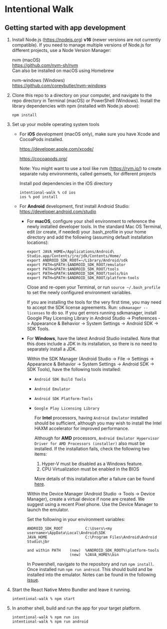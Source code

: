 # Intentional Walk

## Getting started with app development

1. Install Node.js (https://nodejs.org) **v16** (newer versions are not currently compatible). If you need to manage multiple versions of Node.js for different projects, use a Node Version Manager:

   nvm (macOS)  
   https://github.com/nvm-sh/nvm  
   Can also be installed on macOS using Homebrew
   
   nvm-windows (Windows)  
   https://github.com/coreybutler/nvm-windows

2. Clone this repo to a directory on your computer, and navigate to the repo directory in Terminal (macOS) or PowerShell (Windows). Install the library dependencies with npm (installed with Node.js above):
   
   ```
   npm install
   ```

3. Set up your mobile operating system tools

   - For **iOS** development (macOS only), make sure you have Xcode and CocoaPods installed.

      https://developer.apple.com/xcode/

      https://cocoapods.org/

      Note: You might want to use a tool like rvm (https://rvm.io/) to
      create separate ruby environments, called gemsets, for different projects

      Install pod dependencies in the iOS directory
      ```
      intentional-walk % cd ios
      ios % pod install
      ```

   - For **Android** development, first install Android Studio: https://developer.android.com/studio

      - For **macOS**, configure your shell environment to reference the newly installed
         developer tools. In the standard Mac OS Terminal, edit (or create, if needed)
         your .bash_profile in your home directory and add the following (assuming
         default installation locations):

         ```
         export JAVA_HOME=/Applications/Android\ Studio.app/Contents/jre/jdk/Contents/Home/
         export ANDROID_SDK_ROOT=~/Library/Android/sdk
         export PATH=$PATH:$ANDROID_SDK_ROOT/emulator
         export PATH=$PATH:$ANDROID_SDK_ROOT/tools
         export PATH=$PATH:$ANDROID_SDK_ROOT/tools/bin
         export PATH=$PATH:$ANDROID_SDK_ROOT/platform-tools
         ```

         Close and re-open your Terminal, or run ```source ~/.bash_profile``` to
         set the newly configured environment variables.

         If you are installing the tools for the very first time, you may need to
         accept the SDK license agreements. Run: ```sdkmanager --licenses```
         to do so. If you get errors running sdkmanager, install Google Play Licensing Library
         in Android Studio -> Preferences -> Appearance & Behavior -> System Settings -> Android SDK
         -> SDK Tools.

      - For **Windows**, have the latest Android Studio installed. Note that this does include a JDK in its 
         installation, so there is no need to separately install a JDK.
         
         Within the SDK Manager (Android Studio -> File -> Settings -> Appearance & Behavior -> 
         System Settings -> Android SDK -> SDK Tools), have the following tools installed: 
         - `Android SDK Build Tools `
         - `Android Emulator `
         - `Android SDK Platform-Tools `
         - `Google Play Licensing Library `

            For **Intel** processors, having `Android Emulator` installed should be sufficient, although you may wish to
            install the Intel HAXM accelerator for improved performance.
            
            Although for **AMD** processors, `Android Emulator Hypervisor Driver for AMD Processors (installer)` also 
            must be installed. If the installation fails, check the following two items:
            1. Hyper-V must be disabled as a Windows feature.
            2. CPU Virtualization must be enabled in the BIOS
            
            More details of this installation after a failure can be found [here](https://github.com/google/android-emulator-hypervisor-driver-for-amd-processors/issues/10).

         Within the Device Manager (Android Studio -> Tools -> Device Manager), create a virtual device if none are created.
         We suggest using a recent Pixel phone. Use the Device Manager to launch the emulator.

         Set the following in your environment variables:

         ```
         ANDROID_SDK_ROOT          C:\Users\<my username>\AppData\Local\Android\SDK
         JAVA_HOME                 C:\Program Files\Android\Android Studio\jbr

         and within PATH    (new)  %ANDROID_SDK_ROOT%\platform-tools
                            (new)  %JAVA_HOME%\bin
         ```

         In Powershell, navigate to the repository and run `npm install`. Once installed run `npm run android`.
         This should build and be installed into the emulator. Notes can be found in the following 
         [issue](https://github.com/sfbrigade/intentional-walk/issues/204).

4. Start the React Native Metro Bundler and leave it running.
   ```
   intentional-walk % npm start
   ```

5. In another shell, build and run the app for your target platform.
   ```
   intentional-walk % npm run ios
   intentional-walk % npm run android
   ```
